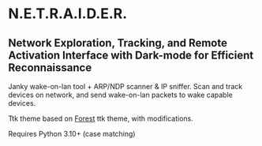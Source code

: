 # N.E.T.R.A.I.D.E.R.

## Network Exploration, Tracking, and Remote Activation Interface with Dark-mode for Efficient Reconnaissance

Janky wake-on-lan tool + ARP/NDP scanner & IP sniffer. Scan and track devices on network, and send wake-on-lan packets to wake capable devices. 


Ttk theme based on [Forest](https://github.com/rdbende/Forest-ttk-theme) ttk theme, with modifications.

Requires Python 3.10+ (case matching)
